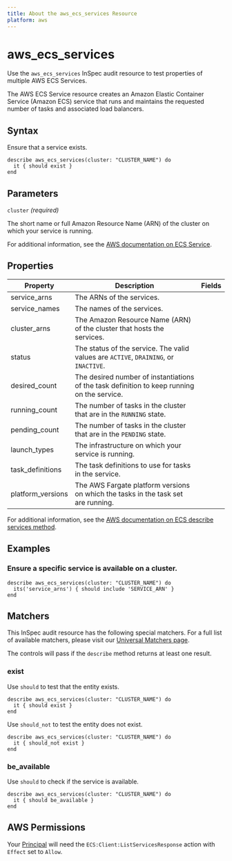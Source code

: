 ```yaml
---
title: About the aws_ecs_services Resource
platform: aws
---
```

# aws\_ecs\_services

Use the `aws_ecs_services` InSpec audit resource to test properties of multiple AWS ECS Services.

The AWS ECS Service resource creates an Amazon Elastic Container Service (Amazon ECS) service that runs and maintains the requested number of tasks and associated load balancers.

## Syntax

Ensure that a service exists.

    describe aws_ecs_services(cluster: "CLUSTER_NAME") do
      it { should exist }
    end

## Parameters

`cluster` _(required)_

The short name or full Amazon Resource Name (ARN) of the cluster on which your service is running.

For additional information, see the [AWS documentation on ECS Service](https://docs.aws.amazon.com/AWSCloudFormation/latest/UserGuide/aws-resource-ecs-service.html).

## Properties

| Property | Description | Fields |
| --- | --- | --- |
| service_arns | The ARNs of the services. |
| service_names | The names of the services. |
| cluster_arns | The Amazon Resource Name (ARN) of the cluster that hosts the services.|
| status |The status of the service. The valid values are `ACTIVE`, `DRAINING`, or `INACTIVE`. |
| desired_count |The desired number of instantiations of the task definition to keep running on the service. |
| running_count | The number of tasks in the cluster that are in the `RUNNING` state. |
| pending_count | The number of tasks in the cluster that are in the `PENDING` state.|
| launch_types | The infrastructure on which your service is running. |
| task_definitions | The task definitions to use for tasks in the service. |
| platform_versions | The AWS Fargate platform versions on which the tasks in the task set are running. |

For additional information, see the [AWS documentation on ECS describe services method](https://docs.aws.amazon.com/sdk-for-ruby/v2/api/Aws/ECS/Client.html#describe_services-instance_method).

## Examples

### Ensure a specific service is available on a cluster.

    describe aws_ecs_services(cluster: "CLUSTER_NAME") do
      its('service_arns') { should include 'SERVICE_ARN' }
    end

## Matchers

This InSpec audit resource has the following special matchers. For a full list of available matchers, please visit our [Universal Matchers page](https://www.inspec.io/docs/reference/matchers/).

The controls will pass if the `describe` method returns at least one result.

### exist

Use `should` to test that the entity exists.

    describe aws_ecs_services(cluster: "CLUSTER_NAME") do
      it { should exist }
    end

Use `should_not` to test the entity does not exist.

    describe aws_ecs_services(cluster: "CLUSTER_NAME") do
      it { should_not exist }
    end

### be_available

Use `should` to check if the service is available.

    describe aws_ecs_services(cluster: "CLUSTER_NAME") do
      it { should be_available }
    end

## AWS Permissions

Your [Principal](https://docs.aws.amazon.com/IAM/latest/UserGuide/intro-structure.html#intro-structure-principal) will need the `ECS:Client:ListServicesResponse` action with `Effect` set to `Allow`.